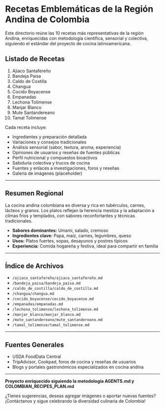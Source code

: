 # Recetas Emblemáticas de la Región Andina de Colombia

Este directorio reúne las 10 recetas más representativas de la región Andina, enriquecidas con metodología científica, sensorial y colectiva, siguiendo el estándar del proyecto de cocina latinoamericana.

## Listado de Recetas

1. Ajiaco Santafereño
2. Bandeja Paisa
3. Caldo de Costilla
4. Changua
5. Cocido Boyacense
6. Empanadas
7. Lechona Tolimense
8. Manjar Blanco
9. Mute Santandereano
10. Tamal Tolimense

Cada receta incluye:
- Ingredientes y preparación detallada
- Variaciones y consejos tradicionales
- Análisis sensorial (sabor, textura, aroma, experiencia)
- Opiniones de usuarios y reseñas de fuentes públicas
- Perfil nutricional y compuestos bioactivos
- Sabiduría colectiva y trucos de cocina
- Fuentes y enlaces a investigaciones, foros y reseñas
- Galería de imágenes (placeholder)

---

## Resumen Regional

La cocina andina colombiana es diversa y rica en tubérculos, carnes, lácteos y granos. Los platos reflejan la herencia mestiza y la adaptación a climas fríos y templados, con sabores reconfortantes y técnicas tradicionales.

- **Sabores dominantes:** Umami, salado, cremoso
- **Ingredientes clave:** Papa, maíz, carnes, legumbres, queso
- **Usos:** Platos fuertes, sopas, desayunos y postres típicos
- **Experiencia:** Comida hogareña y festiva, ideal para compartir en familia

---

## Índice de Archivos

- `/ajiaco_santafereño/ajiaco_santafereño.md`
- `/bandeja_paisa/bandeja_paisa.md`
- `/caldo_de_costilla/caldo_de_costilla.md`
- `/changua/changua.md`
- `/cocido_boyacense/cocido_boyacense.md`
- `/empanadas/empanadas.md`
- `/lechona_tolimense/lechona_tolimense.md`
- `/manjar_blanco/manjar_blanco.md`
- `/mute_santandereano/mute_santandereano.md`
- `/tamal_tolimense/tamal_tolimense.md`

---

## Fuentes Generales

- USDA FoodData Central
- TripAdvisor, Cookpad, foros de cocina y reseñas de usuarios
- Blogs y portales gastronómicos especializados en cocina andina

---

**Proyecto enriquecido siguiendo la metodología AGENTS.md y COLOMBIAN_RECIPES_PLAN.md**

¿Tienes sugerencias, deseas agregar imágenes o aportar nuevas fuentes? ¡Contáctanos y sigue celebrando la diversidad culinaria de Colombia!
